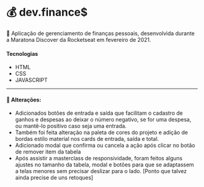 # :moneybag: dev.finance$

:tada: Aplicação de gerenciamento de finanças pessoais, desenvolvida durante a Maratona Discover da Rocketseat em fevereiro de 2021.

#### Tecnologias

- HTML
- CSS
- JAVASCRIPT

<hr>

#### :lipstick: Alterações: 

- Adicionados botões de entrada e saída que facilitam o cadastro de ganhos e despesas ao deixar o número negativo, se for uma despesa, ou mantê-lo positivo caso seja uma entrada.
- Também foi feita alteração na paleta de cores do projeto e adição de bordas estilo material nos cards de entrada, saída e total. 
- Adicionado modal que confirma ou cancela a ação após clicar no botão de remover item da tabela
- Após assistir a masterclass de responsividade, foram feitos alguns ajustes no tamanho da tabela, modal e botões para que se adaptassem a telas menores sem precisar deslizar para o lado. [Ponto que talvez ainda precise de uns retoques]



 

 